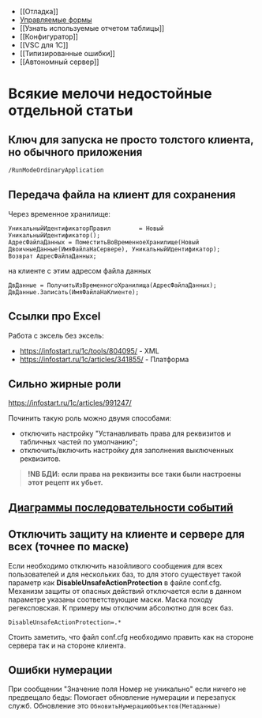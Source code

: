 * [[Отладка]]
* [Управляемые формы](Управляемые%20формы.md)
* [[Узнать используемые отчетом таблицы]]
* [[Конфигуратор]]
* [[VSC для 1С]]
* [[Типизированные ошибки]]
* [[Автономный сервер]]

# Всякие мелочи недостойные отдельной статьи

## Ключ для запуска не просто толстого клиента, но обычного приложения
```cmd
/RunModeOrdinaryApplication
```

## Передача файла на клиент для сохранения
Через временное хранилище:
```bsl
УникальныйИдентификаторПравил        = Новый УникальныйИдентификатор();
АдресФайлаДанных = ПоместитьВоВременноеХранилище(Новый ДвоичныеДанные(ИмяФайлаНаСервере), УникальныйИдентификатор);    
Возврат АдресФайлаДанных;
```
  
на клиенте с этим адресом файла данных  
```bsl
ДвДанные = ПолучитьИзВременногоХранилища(АдресФайлаДанных);
ДвДанные.Записать(ИмяФайлаНаКлиенте);
```
## Ссылки про Excel
Работа с эксель без эксель:
- https://infostart.ru/1c/tools/804095/ - XML 
- https://infostart.ru/1c/articles/341855/ - Платформа
## Сильно жирные роли
https://infostart.ru/1c/articles/991247/

Починить такую роль можно двумя способами:
- отключить настройку "Устанавливать права для реквизитов и табличных частей по умолчанию";
- отключить/включить настройку для заполнения выключенных реквизитов.
> **!NB БДИ: если права на реквизиты все таки были настроены этот рецепт их убьет.**

## [Диаграммы последовательности событий](Диаграммы%20последовательности%20событий.md)

## Отключить защиту на клиенте и сервере для всех (точнее по маске)

Если необходимо отключить назойливого сообщения для всех пользователей и для нескольких баз, то для этого существует такой параметр как **DisableUnsafeActionProtection** в файле conf.cfg.   Механизм защиты от опасных действий отключается если в данном параметре указаны соответствующие маски. Маска походу регексповская. К примеру мы отключим абсолютно для всех баз.
```
DisableUnsafeActionProtection=.*
```
Стоить заметить, что файл conf.cfg необходимо править как на стороне сервера так и на стороне клиента.

## Ошибки нумерации
При сообщении "Значение поля Номер не уникально" если ничего не предвещало беды:
Помогает обновление нумерации и перезапуск служб.
Обновление это `ОбновитьНумерациюОбъектов(Метаданные)`
